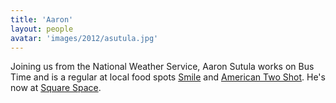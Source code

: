 ```yaml
---
title: 'Aaron'
layout: people
avatar: 'images/2012/asutula.jpg'
---
```


Joining us from the National Weather Service, Aaron Sutula works on Bus Time and is a regular at local food spots <a href="https://instagram.com/p/zkkeNprnpF/">Smile</a> and <a href="https://instagram.com/americantwoshot/">American Two Shot</a>. He's now at <a href="http://www.squarespace.com/">Square Space</a>.